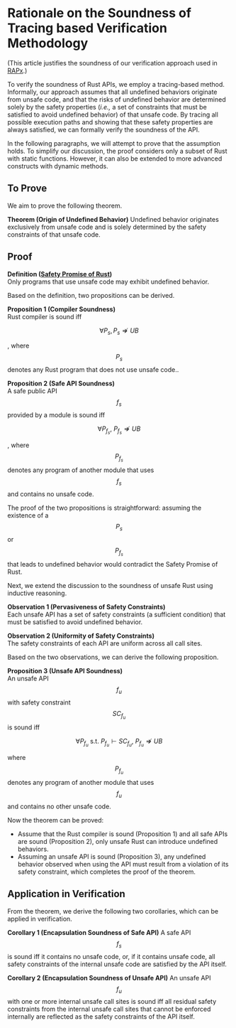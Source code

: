 <script src="https://cdn.jsdelivr.net/npm/mathjax@3/es5/tex-mml-chtml.js"></script>
# Rationale on the Soundness of Tracing based Verification Methodology
(This article justifies the soundness of our verification approach used in [RAPx](https://artisan-lab.github.io/RAPx-Book/6.4-unsafe.html).)

To verify the soundness of Rust APIs, we employ a tracing-based method.
Informally, our approach assumes that all undefined behaviors originate from unsafe code, 
and that the risks of undefined behavior are determined solely by the safety properties (_i.e.,_ a set of constraints that must be satisfied to avoid undefined behavior) of that unsafe code.
By tracing all possible execution paths and showing that these safety properties are always satisfied, we can formally verify the soundness of the API.

In the following paragraphs, we will attempt to prove that the assumption holds.
To simplify our discussion, the proof considers only a subset of Rust with static functions.
However, it can also be extended to more advanced constructs with dynamic methods.

## To Prove

We aim to prove the following theorem. 

**Theorem (Origin of Undefined Behavior)**
Undefined behavior originates exclusively from unsafe code and is solely determined by the safety constraints of that unsafe code.

## Proof

**Definition ([Safety Promise of Rust](https://rust-lang.github.io/unsafe-code-guidelines/glossary.html#soundness-of-code--of-a-library))**  
Only programs that use unsafe code may exhibit undefined behavior.

Based on the definition, two propositions can be derived.

**Proposition 1 (Compiler Soundness)**  
Rust compiler is sound iff 

$$
  \forall P_s, P_s \nRightarrow UB
$$

, where $$P_s$$ denotes any Rust program that does not use unsafe code..

**Proposition 2 (Safe API Soundness)**  
A safe public API $$f_s$$ provided by a module is sound iff 

$$
  \forall P_{f_s},\ P_{f_s} \nRightarrow UB
$$

, where $$P_{f_s}$$ denotes any program of another module that uses $$f_s$$ and contains no unsafe code.

The proof of the two propositions is straightforward: assuming the existence of a $$P_s$$ or $$P_{f_s}$$ that leads to undefined behavior would contradict the Safety Promise of Rust.

Next, we extend the discussion to the soundness of unsafe Rust using inductive reasoning.

**Observation 1 (Pervasiveness of Safety Constraints)**  
Each unsafe API has a set of safety constraints (a sufficient condition) that must be satisfied to avoid undefined behavior.

**Observation 2 (Uniformity of Safety Constraints)**  
The safety constraints of each API are uniform across all call sites.

Based on the two observations, we can derive the following proposition.

**Proposition 3 (Unsafe API Soundness)**  
An unsafe API $$f_u$$ with safety constraint $$SC_{f_u}$$ is sound iff

$$
  \forall P_{f_u}\ \text{s.t.}\ P_{f_u} \vdash SC_{f_u},\ P_{f_u} \nRightarrow UB
$$

where $$P_{f_u}$$ denotes any program of another module that uses $$f_u$$ and contains no other unsafe code.

Now the theorem can be proved:
- Assume that the Rust compiler is sound (Proposition 1) and all safe APIs are sound (Proposition 2), only unsafe Rust can introduce undefined behaviors.
- Assuming an unsafe API is sound (Proposition 3), any undefined behavior observed when using the API​ must result from a violation of its safety constraint, which completes the proof of the theorem.


## Application in Verification

From the theorem, we derive the following two corollaries, which can be applied in verification.

**Corollary 1 (Encapsulation Soundness of Safe API)** 
A safe API $$f_s$$ is sound iff it contains no unsafe code, or,
if it contains unsafe code, all safety constraints of the internal unsafe code are satisfied by the API itself.

**Corollary 2 (Encapsulation Soundness of Unsafe API)** 
An unsafe API $$f_u$$ with one or more internal unsafe call sites is sound iff 
all residual safety constraints from the internal unsafe call sites that cannot be enforced internally are reflected as the safety constraints of the API itself.



